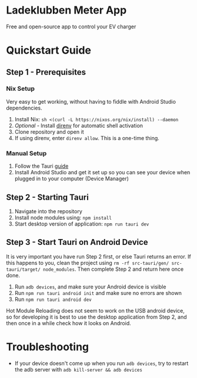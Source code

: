 # Ladeklubben Meter App
Free and open-source app to control your EV charger

# Quickstart Guide
## Step 1 - Prerequisites

### Nix Setup
Very easy to get working, without having to fiddle with Android Studio dependencies.

1. Install Nix: `sh <(curl -L https://nixos.org/nix/install) --daemon`
1. *Optional -* Install [direnv](https://direnv.net/docs/installation.html#from-system-packages) for automatic shell activation
1. Clone repository and open it
1. If using direnv, enter `direnv allow`. This is a one-time thing.

### Manual Setup
1. Follow the Tauri [guide](https://tauri.app/start/prerequisites/)
1. Install Android Studio and get it set up so you can see your device when plugged in to your computer (Device Manager)

## Step 2 - Starting Tauri
1. Navigate into the repository
1. Install node modules using: `npm install`
1. Start desktop version of application: `npm run tauri dev`

## Step 3 - Start Tauri on Android Device
It is very important you have run Step 2 first, or else Tauri returns an error. If this happens to you, clean the project using `rm -rf src-tauri/gen/ src-tauri/target/ node_modules`. Then complete Step 2 and return here once done.
1. Run `adb devices`, and make sure your Android device is visible
1. Run `npm run tauri android init` and make sure no errors are shown
1. Run `npm run tauri android dev`

Hot Module Reloading does not seem to work on the USB android device, so for developing it is best to use the desktop application from Step 2, and then once in a while check how it looks on Android.

# Troubleshooting
- If your device doesn't come up when you run `adb devices`, try to restart the adb server with `adb kill-server && adb devices`